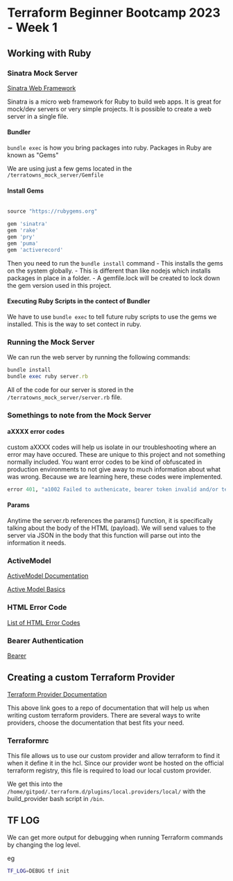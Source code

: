# Terraform Beginner Bootcamp 2023 - Week 1

## Working with Ruby

### Sinatra Mock Server

[Sinatra Web Framework](https://sinatrarb.com/)

Sinatra is a micro web framework for Ruby to build web apps. It is great for mock/dev servers or very simple projects. It is possible to create a web server in a single file.

#### Bundler
`bundle exec` is how you bring packages into ruby. Packages in Ruby are known as "Gems"

We are using just a few gems located in the `/terratowns_mock_server/Gemfile`

#### Install Gems

```rb

source "https://rubygems.org"

gem 'sinatra'
gem 'rake'
gem 'pry'
gem 'puma'
gem 'activerecord'
```

Then you need to run the `bundle install` command
    - This installs the gems on the system globally.
    - This is different than like nodejs which installs packages in place in a folder.
    - A gemfile.lock will be created to lock down the gem version used in this project.

#### Executing Ruby Scripts in the contect of Bundler

We have to use `bundle exec` to tell future ruby scripts to use the gems we installed. This is the way to set contect in ruby.

### Running the Mock Server

We can run the web server by running the following commands:

```rb
bundle install
bundle exec ruby server.rb
```

All of the code for our server is stored in the `/terratowns_mock_server/server.rb` file.

### Somethings to note from the Mock Server

#### aXXXX error codes

custom aXXXX codes will help us isolate in our troubleshooting where an error may have occured. These are unique to this project and not something normally included. You want error codes to be kind of obfuscated in production environments to not give away to much information about what was wrong. Because we are learning here, these codes were implemented.

```rb
error 401, "a1002 Failed to authenicate, bearer token invalid and/or teacherseat_user_uuid invalid"
```
#### Params

Anytime the server.rb references the params() function, it is specifically talking about the body of the HTML (payload). We will send values to the server via JSON in the body that this function will parse out into the information it needs.

### ActiveModel

[ActiveModel Documentation](/terratowns_mock_server/server.rb)

[Active Model Basics](https://guides.rubyonrails.org/active_model_basics.html)


### HTML Error Code

[List of HTML Error Codes](https://en.wikipedia.org/wiki/List_of_HTTP_status_codes)

### Bearer Authentication

[Bearer](https://swagger.io/docs/specification/authentication/bearer-authentication/)

## Creating a custom Terraform Provider

[Terraform Provider Documentation](https://developer.hashicorp.com/terraform/tutorials/providers)

This above link goes to a repo of documentation that will help us when writing custom terraform providers. There are several ways to write providers, choose the documentation that best fits your need.

### Terraformrc

This file allows us to use our custom provider and allow terraform to find it when it define it in the hcl. Since our provider wont be hosted on the official terraform registry, this file is required to load our local custom provider. 

We get this into the `/home/gitpod/.terraform.d/plugins/local.providers/local/` with the build_provider bash script in `/bin`.

## TF LOG

We can get more output for debugging when running Terraform commands by changing the log level. 

eg
```sh
TF_LOG=DEBUG tf init
```